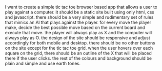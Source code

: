 I want to create a simple tic tac toe browser based app that allows a user to play against a computer. it should be a static site built using only html, css and javascript. there should be a very simple and rudimentary set of rules that mimics an AI that plays against the player.
for every move the player make, decide the best possible move based on the current board and execute that move. the player will always play as X and the computer will always play as O.
the design of the site should be responsive and adjust accordingly for both mobile and desktop. there should be no other buttons on the site except for the tic tac toe grid. when the user hovers over each square on the grid, there should be an outline of the X that will be placed there if the user clicks. the rest of the colours and background should be plain and simple and use earth tones.